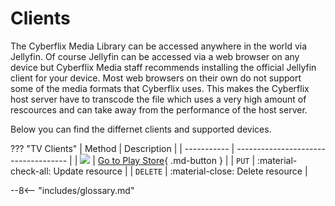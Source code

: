# Clients
The Cyberflix Media Library can be accessed anywhere in the world via Jellyfin. Of course Jellyfin can be accessed via a web browser on any device but Cyberflix Media staff recommends installing the official Jellyfin client for your device. Most web browsers on their own do not support some of the media formats that Cyberflix uses. This makes the Cyberflix host server have to transcode the file which uses a very high amount of rescources and can take away from the performance of the host server.

Below you can find the differnet clients and supported devices.

??? "TV Clients"
    | Method      | Description                          |
    | ----------- | ------------------------------------ |
    | <img src="https://jellyfin.org/images/clients/androidtv.svg" /> | [Go to Play Store][1]{ .md-button }  |
    | `PUT`       | :material-check-all: Update resource |
    | `DELETE`    | :material-close:     Delete resource |

[1]: https://play.google.com/store/apps/details?id=org.jellyfin.androidtv
--8<-- "includes/glossary.md"
